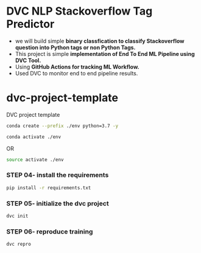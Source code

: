 # DVC NLP Stackoverflow Tag Predictor
- we will build simple **binary classfication to classify Stackoverflow question into Python tags or non Python Tags.**
- This project is simple **implementation of End To End ML Pipeline using DVC Tool.**
- Using **GitHub Actions for tracking ML Workflow.**
- Used DVC to monitor end to end pipeline results.


# dvc-project-template
DVC project template


```bash
conda create --prefix ./env python=3.7 -y
```

```bash
conda activate ./env
```
OR
```bash
source activate ./env
```

### STEP 04- install the requirements
```bash
pip install -r requirements.txt
```

### STEP 05- initialize the dvc project
```bash
dvc init
```

### STEP 06- reproduce training
```bash
dvc repro
```



